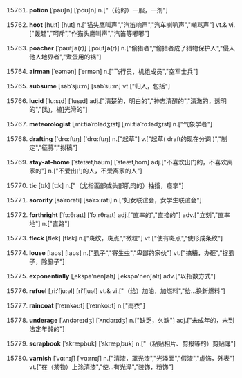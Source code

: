 15761. **potion**
[ˈpəʊʃn]  [ˈpoʊʃn]
n.["（药的）一服，一剂"]  

15762. **hoot**
[hu:t]  [hut]
n.["猫头鹰叫声","汽笛响声","汽车喇叭声","嘲骂声"]  vt.& vi.["轰赶","呵斥","作猫头鹰叫声","汽笛等嘟嘟"]  

15763. **poacher**
[ˈpəʊtʃə(r)]  [ˈpoʊtʃə(r)]
n.["偷猎者","偷猎者成了猎物保护人","侵入他人地界者","煮蛋用的锅"]  

15764. **airman**
[ˈeəmən]  [ˈermən]
n.["飞行员，机组成员","空军士兵"]  

15765. **subsume**
[səbˈsju:m]  [səbˈsu:m]
vt.["归入，包括"]  

15766. **lucid**
[ˈlu:sɪd]  [ˈlusɪd]
adj.["清楚的，明白的","神志清醒的","清澈的，透明的","[动，植]光滑的"]  

15767. **meteorologist**
[ˌmi:tiəˈrɒlədʒɪst]  [ˌmi:tiəˈrɑ:lədʒɪst]
n.["气象学者"]  

15768. **drafting**
['drɑ:ftɪŋ]  ['drɑ:ftɪŋ]
n.["起草"]  v.["起草( draft的现在分词 )","制定","征募","拟稿"]  

15769. **stay-at-home**
[ˈsteɪætˌhəʊm]  [ˈsteætˌhom]
adj.["不喜欢出门的，不喜欢离家的"]  n.["不爱出门的人，不爱离家的人"]  

15770. **tic**
[tɪk]  [tɪk]
n.["（尤指面部或头部肌肉的）抽搐，痉挛"]  

15771. **sorority**
[səˈrɒrəti]  [səˈrɔ:rəti]
n.["妇女联谊会，女学生联谊会"]  

15772. **forthright**
[ˈfɔ:θraɪt]  [ˈfɔ:rθraɪt]
adj.["直率的","直接的"]  adv.["立刻","直率地"]  n.["直路"]  

15773. **fleck**
[flek]  [flɛk]
n.["斑纹，斑点","微粒"]  vt.["使有斑点","使形成条纹"]  

15774. **louse**
[laʊs]  [laʊs]
n.["虱子","寄生虫","卑鄙的家伙"]  vt.["搞糟，办砸","捉虱子，除虱子"]  

15775. **exponentially**
[ˌekspə'nenʃəlɪ]  [ˌekspə'nenʃəlɪ]
adv.["以指数方式"]  

15776. **refuel**
[ˌri:ˈfju:əl]  [riˈfjuəl]
vt.& vi.["（给）加油，加燃料","给…换新燃料"]  

15777. **raincoat**
[ˈreɪnkəʊt]  [ˈreɪnkoʊt]
n.["雨衣"]  

15778. **underage**
[ˈʌndəreɪdʒ]  [ˈʌndərɪdʒ]
n.["缺乏，久缺"]  adj.["未成年的，未到法定年龄的"]  

15779. **scrapbook**
[ˈskræpbʊk]  [ˈskræpˌbʊk]
n.["（粘贴相片、剪报等的）剪贴簿"]  

15780. **varnish**
[ˈvɑ:nɪʃ]  [ˈvɑ:rnɪʃ]
n.["清漆，罩光漆","光泽面","假漆","虚饰，外表"]  vt.["在（某物）上涂清漆","使…有光泽","装饰，粉饰"]  

